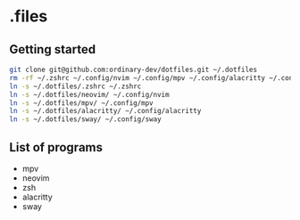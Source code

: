 # .files

## Getting started
```sh
git clone git@github.com:ordinary-dev/dotfiles.git ~/.dotfiles
rm -rf ~/.zshrc ~/.config/nvim ~/.config/mpv ~/.config/alacritty ~/.config/sway
ln -s ~/.dotfiles/.zshrc ~/.zshrc
ln -s ~/.dotfiles/neovim/ ~/.config/nvim
ln -s ~/.dotfiles/mpv/ ~/.config/mpv
ln -s ~/.dotfiles/alacritty/ ~/.config/alacritty
ln -s ~/.dotfiles/sway/ ~/.config/sway
```

## List of programs
* mpv
* neovim
* zsh
* alacritty
* sway

